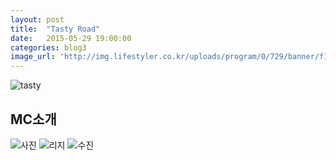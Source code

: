 ```yaml
---
layout: post
title:  "Tasty Road"
date:   2015-05-29 19:00:00
categories: blog3
image_url: 'http://img.lifestyler.co.kr/uploads/program/0/729/banner/f130652465002636512(0).jpg'
---
```


![tasty](http://img.lifestyler.co.kr/uploads/program/0/729/menu/26/html/f130652398563994626(0).png)


## MC소개
![사진](http://ahjae.com/files/attach/images/108/399/034/57b0e2611ca5d275f96b5cea54463e56.jpg)
![리지](http://img.lifestyler.co.kr/uploads/program/0/729/menu/27/html/f130652453729692250(0).png)
![수진](http://img.lifestyler.co.kr/uploads/program/0/729/menu/27/html/f130652447964207292(0).png)
